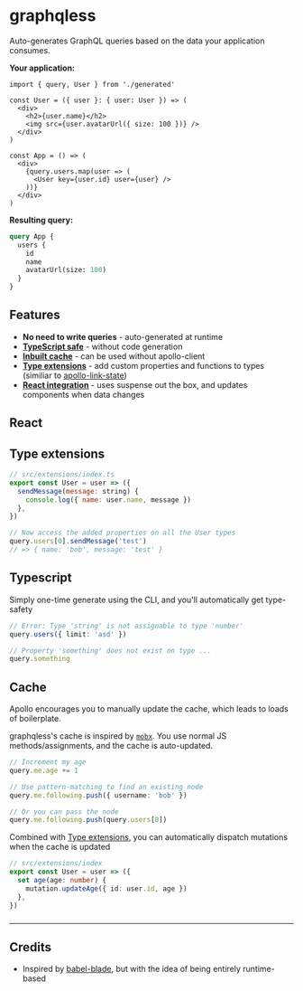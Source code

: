 # graphqless

Auto-generates GraphQL queries based on the data your application consumes.

<!-- prettier-ignore -->
**Your application:**

```tsx
import { query, User } from './generated'

const User = ({ user }: { user: User }) => (
  <div>
    <h2>{user.name}</h2>
    <img src={user.avatarUrl({ size: 100 })} />
  </div>
)

const App = () => (
  <div>
    {query.users.map(user => (
      <User key={user.id} user={user} />
    ))}
  </div>
)
```

**Resulting query:**

```graphql
query App {
  users {
    id
    name
    avatarUrl(size: 100)
  }
}
```

## Features

- **No need to write queries** - auto-generated at runtime
- [**TypeScript safe**](#Typescript) - without code generation
- [**Inbuilt cache**](#Cache) - can be used without apollo-client
- [**Type extensions**](#Type-extensions) - add custom properties and functions to types (similiar to [apollo-link-state](https://www.apollographql.com/docs/link/links/state/))
- [**React integration**](#React) - uses suspense out the box, and updates components when data changes

## React

## Type extensions

```js
// src/extensions/index.ts
export const User = user => ({
  sendMessage(message: string) {
    console.log({ name: user.name, message })
  },
})

// Now access the added properties on all the User types
query.users[0].sendMessage('test')
// => { name: 'bob', message: 'test' }
```

## Typescript

Simply one-time generate using the CLI, and you'll automatically get type-safety

```ts
// Error: Type 'string' is not assignable to type 'number'
query.users({ limit: 'asd' })

// Property 'something' does not exist on type ...
query.something
```

## Cache

Apollo encourages you to manually update the cache, which leads to loads of boilerplate.

graphqless's cache is inspired by [`mobx`](https://github.com/mobxjs/mobx). You use normal JS methods/assignments, and the cache is auto-updated.

```ts
// Increment my age
query.me.age += 1

// Use pattern-matching to find an existing node
query.me.following.push({ username: 'bob' })

// Or you can pass the node
query.me.following.push(query.users[0])
```

Combined with [Type extensions](#Type-extensions), you can automatically dispatch mutations when the cache is updated

```ts
// src/extensions/index
export const User = user => ({
  set age(age: number) {
    mutation.updateAge({ id: user.id, age })
  },
})
```

###

---

## Credits

- Inspired by [babel-blade](https://github.com/sw-yx/babel-blade), but with the idea of being entirely runtime-based
